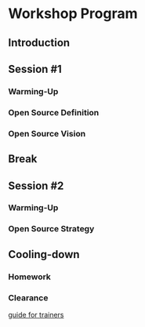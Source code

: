 # Workshop Program
## Introduction
## Session #1
### Warming-Up
### Open Source Definition
### Open Source Vision

## Break

## Session #2
### Warming-Up
### Open Source Strategy

## Cooling-down
### Homework
### Clearance

[guide for trainers](/training_material/trainers/workshop_preperations.html)